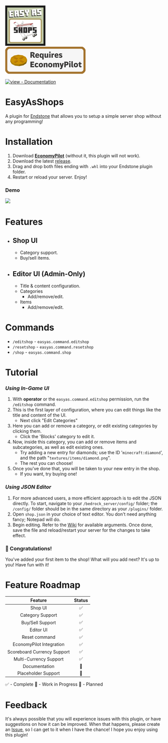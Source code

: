 <a href="../../"><img src="./images/badge.png?raw=true" width="128"></a><br>
<a href="https://github.com/legitbox/Economy-Pilot"><img src="./images/badge2.png?raw=true" width="256"></a>
<br>
<div align="left">
  
[![view - Documentation](https://img.shields.io/badge/view-Documentation-blue?style=for-the-badge)](../../wiki/ "Go to project documentation")

</div>

# EasyAsShops
A plugin for [Endstone](https://github.com/EndstoneMC/endstone) that allows you to setup a simple server shop without any programming!

# Installation
1) Download [**EconomyPilot**](https://github.com/legitbox/Economy-Pilot) (without it, this plugin will not work).
2) Download the latest [release](../../releases).
3) Drag and drop both files ending with `.whl` into your Endstone plugin folder.
4) Restart or reload your server. Enjoy!

### Demo
<img src="./images/shopdemo.gif?raw=true">

# Features
- ## Shop UI
  - Category support.
  - Buy/sell items.
- ## Editor UI (Admin-Only)
  - Title & content configuration.
  - Categories
    - Add/remove/edit.
  - Items
    - Add/remove/edit.

# Commands
- `/editshop` - `easyas.command.editshop`
- `/resetshop` - `easyas.command.resetshop`
- `/shop` - `easyas.command.shop`

# Tutorial
### *Using In-Game UI*
1) With **operator** or the `easyas.command.editshop` permission, run the `/editshop` command.
2) This is the first layer of configuration, where you can edit things like the title and content of the UI.
   - Next click "Edit Categories"
3) Here you can add or remove a category, or edit existing categories by clicking them.
   - Click the 'Blocks' category to edit it.
4) Now, inside this category, you can add or remove items and subcategories, as well as edit existing ones.
   - Try adding a new entry for diamonds; use the ID '`minecraft:diamond`', and the path "`textures/items/diamond.png`".
   - The rest you can choose!
5) Once you've done that, you will be taken to your new entry in the shop.
   - If you want, try buying one!
### *Using JSON Editor*
1) For more advanced users, a more efficient approach is to edit the JSON directly.
To start, navigate to your `/bedrock_server/config/` folder; the `/config/` folder should be in the same directory as your `/plugins/` folder.
2) Open `shop.json` in your choice of text editor. You don't need anything fancy; Notepad will do.
3) Begin editing. Refer to the [Wiki](../../wiki/Editing-with-JSON) for available arguments.
Once done, save the file and reload/restart your server for the changes to take effect.

### 🥳 Congratulations!
You've added your first item to the shop!
What will you add next? It's up to you! Have fun with it!

# Feature Roadmap
**Feature**|**Status**
:-----:|:-----:
Shop UI|✅
Category Support|✅
Buy/Sell Support|✅
Editor UI|✅
Reset command|✅
EconomyPilot Integration|✅
Scoreboard Currency Support|✅
Multi-Currency Support|✅
Documentation|🔷
Placeholder Support|🔷

✅ - Complete
🔷 - Work in Progress
🔶 - Planned

# Feedback
It's always possible that you will experience issues with this plugin, or have suggestions on how it can be improved.
When that happens, please create an [Issue](../../issues), so I can get to it when I have the chance!
I hope you enjoy using this plugin!
